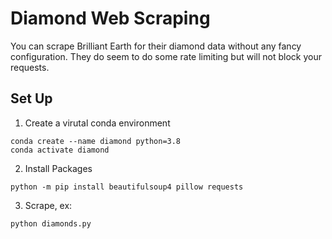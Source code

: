 # Diamond Web Scraping

You can scrape Brilliant Earth for their diamond data without any fancy configuration. They do seem to do some rate limiting but will not block your requests.

## Set Up

1. Create a virutal conda environment
```
conda create --name diamond python=3.8
conda activate diamond
```

2. Install Packages
```
python -m pip install beautifulsoup4 pillow requests
```

3. Scrape, ex:
```
python diamonds.py
```